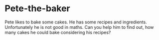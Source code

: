 # Pete-the-baker
Pete likes to bake some cakes. He has some recipes and ingredients. Unfortunately he is not good in maths. Can you help him to find out, how many cakes he could bake considering his recipes?
